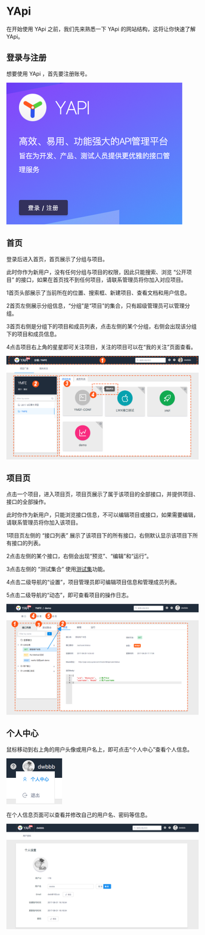 # YApi
在开始使用 YApi 之前，我们先来熟悉一下 YApi 的网站结构，这将让你快速了解YApi。

## 登录与注册
想要使用 YApi ，首先要注册账号。

<img src="./images/usage/login.png" />

## 首页

登录后进入首页，首页展示了分组与项目。

此时你作为新用户，没有任何分组与项目的权限，因此只能搜索、浏览 “公开项目” 的接口，如果在首页找不到任何项目，请联系管理员将你加入对应项目。

<span class="list-index">1</span>首页头部展示了当前所在的位置、搜索框、新建项目、查看文档和用户信息。

<span class="list-index">2</span>首页左侧展示分组信息，“分组”是“项目”的集合，只有超级管理员可以管理分组。

<span class="list-index">3</span>首页右侧是分组下的项目和成员列表，点击左侧的某个分组，右侧会出现该分组下的项目和成员信息。

<span class="list-index">4</span>点击项目右上角的星星即可关注项目，关注的项目可以在“我的关注”页面查看。

<img src="./images/usage/index.png" />

## 项目页

点击一个项目，进入项目页，项目页展示了属于该项目的全部接口，并提供项目、接口的全部操作。

此时你作为新用户，只能浏览接口信息，不可以编辑项目或接口，如果需要编辑，请联系管理员将你加入该项目。

<span class="list-index">1</span>项目页左侧的 “接口列表” 展示了该项目下的所有接口，右侧默认显示该项目下所有接口的列表。

<span class="list-index">2</span>点击左侧的某个接口，右侧会出现“预览”、“编辑”和“运行”。

<span class="list-index">3</span>点击左侧的 “测试集合” 使用[测试集](./case.md)功能。

<span class="list-index">4</span>点击二级导航的“设置”，项目管理员即可编辑项目信息和管理成员列表。

<span class="list-index">5</span>点击二级导航的“动态”，即可查看项目的操作日志。

<img src="./images/usage/project.png" />

## 个人中心
鼠标移动到右上角的用户头像或用户名上，即可点击“个人中心”查看个人信息。

<img src="./images/usage/hover.png" />

在个人信息页面可以查看并修改自己的用户名、密码等信息。

<img src="./images/usage/user.png" />
